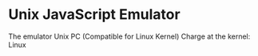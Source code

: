 Unix JavaScript Emulator
===========

The emulator Unix PC (Compatible for Linux Kernel)
Charge at the kernel: Linux
